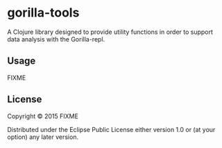 # gorilla-tools

A Clojure library designed to provide utility functions in order to support data analysis with the Gorilla-repl.

## Usage

FIXME

## License

Copyright © 2015 FIXME

Distributed under the Eclipse Public License either version 1.0 or (at
your option) any later version.
